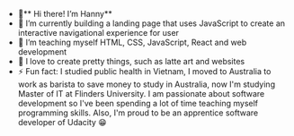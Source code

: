 - 👋** Hi there! I’m Hanny**
- 🔭 I’m currently building a landing page that uses JavaScript to create an interactive navigational experience for user 
- 🌱 I’m teaching myself HTML, CSS, JavaScript, React and web development
- 💞️ I love to create pretty things, such as latte art and websites 
- ⚡ Fun fact: I studied public health in Vietnam, I moved to Australia to work as barista to save money to study in Australia, 
now I'm studying Master of IT at Flinders University.
I am passionate about software development so I've been spending a lot of time teaching myself programming skills. 
Also, I'm proud to be an apprentice software developer of Udacity 😁


